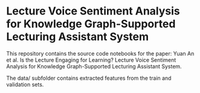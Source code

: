 # Lecture Voice Sentiment Analysis for Knowledge Graph-Supported Lecturing Assistant System

This repository contains the source code notebooks for the paper:
Yuan An et al. Is the Lecture Engaging for Learning? Lecture Voice Sentiment Analysis for Knowledge Graph-Supported Lecturing Assistant System. 

The data/ subfolder contains extracted features from the train and validation sets.


